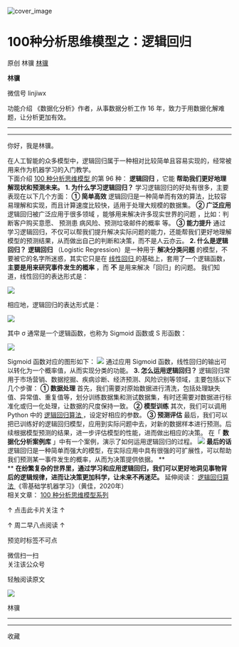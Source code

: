 ![cover_image](https://mmbiz.qpic.cn/mmbiz_jpg/giaycic3UNwo12fmvWXZ0yZGFt1x9KFQCAIQGnuSkuTnFlUWI1F0t7qzl04RZImvd80smp2XTkmjNmTXHHfkk6ow/0?wx_fmt=jpeg)

#  100种分析思维模型之：逻辑回归

原创  林骥  [ 林骥 ](javascript:void\(0\);)

**林骥**

微信号  linjiwx

功能介绍  《数据化分析》作者，从事数据分析工作 16 年，致力于用数据化解难题，让分析更加有效。

__ __

__ _ _ _ _

你好，我是林骥。  

在人工智能的众多模型中，逻辑回归属于一种相对比较简单且容易实现的，经常被用来作为机器学习的入门教学。  
下面介绍  [ 100 种分析思维模型
](https://mp.weixin.qq.com/mp/appmsgalbum?__biz=MzA4ODE2OTIxMw==&action=getalbum&album_id=1701638273011351554#wechat_redirect)
的第 96 种： **逻辑回归** ，它能 **帮助我们更好地理解现状和预测未来。** **1\. 为什么学习逻辑回归？**
学习逻辑回归的好处有很多，主要表现在以下几个方面：  **① 简单高效**
逻辑回归是一种简单而有效的算法，比较容易理解和实现，而且计算速度比较快，适用于处理大规模的数据集。  **② 广泛应用** 逻辑回归被广泛应用于很多领域
，能够用来解决许多现实世界的问题  ，比如：判断客户购买意愿、  预测患  病风险、预测垃圾邮件的概率  等。  **③ 能力提升**
通过学习逻辑回归，不仅可以帮我们提升解决实际问题的能力，还能帮我们更好地理解模型的预测结果，从而做出自己的判断和决策，而不是人云亦云。  **2\.
什么是逻辑回归？** **逻辑回归** （Logistic Regression）是一种用于 **解决分类问题**
的模型，不要被它的名字所迷惑，其实它只是在  [ 线性回归
](https://mp.weixin.qq.com/s?__biz=MzA4ODE2OTIxMw==&mid=2653477762&idx=1&sn=bfc400a41d0f344016de3529de612fef&scene=21#wechat_redirect)
的基础上，套用了一个逻辑函数， **主要是用来研究事件发生的概率** ，而 **不** 是用来解决「回归」的问题。  我们知道，线性回归的表达形式是：

![](https://mmbiz.qpic.cn/mmbiz_png/giaycic3UNwo12fmvWXZ0yZGFt1x9KFQCA0vSLgQN5SFDp5hMZ3C7lQxia6xIEeNrOYKHV22kmFice8eAarP9ia8ltA/640?wx_fmt=png&from=appmsg)

相应地，逻辑回归的表达形式是：

![](https://mmbiz.qpic.cn/mmbiz_png/giaycic3UNwo12fmvWXZ0yZGFt1x9KFQCAM3qPmdib6sgbhbZF2LHaoC8PDoRiaExEATWCCWoY3lNOJryRv0U8kzaA/640?wx_fmt=png&from=appmsg)

其中 σ 通常是一个逻辑函数，也称为 Sigmoid 函数或 S 形函数：

![](https://mmbiz.qpic.cn/mmbiz_png/giaycic3UNwo12fmvWXZ0yZGFt1x9KFQCAvjuIOIFwzIMic56BsIuHian9g2ibx2rLMu7btq928AeiaSrop7wT9m4GTg/640?wx_fmt=png&from=appmsg)

Sigmoid 函数对应的图形如下：
![](https://mmbiz.qpic.cn/mmbiz_png/giaycic3UNwo0myhibKCs4iasbBXbrxqWy40N8ahuv2NJKycZdj4Qicf7J7UwxhVMmn31Cgk3unw02xicMuTSN3icDnBg/640?wx_fmt=png&from=appmsg)
通过应用 Sigmoid 函数，线性回归的输出可以转化为一个概率值，从而实现分类的功能。  **3\. 怎么运用逻辑回归？**
逻辑回归常用于市场营销、数据挖掘、疾病诊断、经济预测、风险识别等领域，主要包括以下几个步骤：  **① 数据处理**
首先，我们需要对原始数据进行清洗，包括处理缺失值、异常值、重复值等，划分训练数据集和测试数据集，有时还需要对数据进行标准化或归一化处理，让数据的尺度保持一致。
**② 模型训练** 其次，我们可以调用 Python 中的  [ 逻辑回归算法
](https://mp.weixin.qq.com/s?__biz=MzA4ODE2OTIxMw==&mid=2653474788&idx=1&sn=6d6d12fb86cf22f542042c59ea643d93&scene=21#wechat_redirect)
，设定好相应的参数。  **③ 预测评估**
最后，我们可以把已训练好的逻辑回归模型，应用到实际问题中去，对新的数据样本进行预测。后续根据模型预测的结果，进一步评估模型的性能，进而做出相应的决策。
在「 **数据化分析案例库** 」中有一个案例，演示了如何运用逻辑回归的过程。
![](https://mmbiz.qpic.cn/mmbiz_png/giaycic3UNwo0myhibKCs4iasbBXbrxqWy40FWAAicvtmfib1gbQABuvfVKAxXUR5HTQQSWX4flDzppeT4ic2IU3ujL4w/640?wx_fmt=png&from=appmsg)
**最后的话** 逻辑回归是一种简单而强大的模型，在实际应用中具有很强的可扩展性，可以帮助我们预测某一事件发生的概率，从而为决策提供依据。 **  
** **在纷繁复杂的世界里，通过学习和应用逻辑回归，我们可以更好地洞见事物背后的逻辑规律，进而让决策更加科学，让未来不再迷茫。** 延伸阅读：  [
逻辑回归算法
](https://mp.weixin.qq.com/s?__biz=MzA4ODE2OTIxMw==&mid=2653474788&idx=1&sn=6d6d12fb86cf22f542042c59ea643d93&scene=21#wechat_redirect)
《零基础学机器学习》（黄佳，2020年）  
相关文章：  [ 100 种分析思维模型系列
](https://mp.weixin.qq.com/mp/appmsgalbum?__biz=MzA4ODE2OTIxMw==&action=getalbum&album_id=1701638273011351554#wechat_redirect)

↑ 点击此卡片关注 ↑

↑  周二早八点阅读  ↑

预览时标签不可点

微信扫一扫  
关注该公众号



轻触阅读原文

![](http://mmbiz.qpic.cn/mmbiz_png/giaycic3UNwo3rBmMJ1emiaHxRCj3Om1wuZZCsgHvFSR3sVQrPsicIlRiaGUicJD8KCZibrmu0FzGBc6aBzfBz3HLIeDA/0?wx_fmt=png)

林骥







****



****



  收藏

